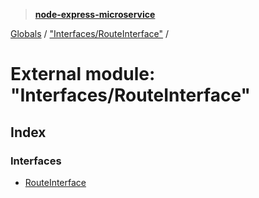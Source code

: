 > **[node-express-microservice](../README.md)**

[Globals](../globals.md) / ["Interfaces/RouteInterface"](_interfaces_routeinterface_.md) /

# External module: "Interfaces/RouteInterface"

## Index

### Interfaces

* [RouteInterface](../interfaces/_interfaces_routeinterface_.routeinterface.md)
